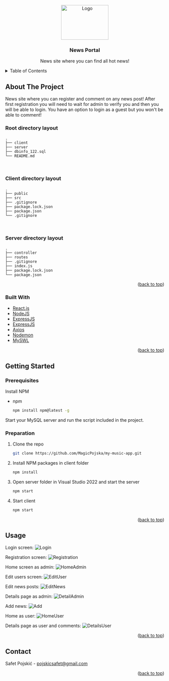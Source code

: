 <div id="top"></div>

<!-- PROJECT LOGO -->
<br />
<div align="center">
  
<img src="https://images.unsplash.com/photo-1585776245991-cf89dd7fc73a?ixlib=rb-1.2.1&ixid=MnwxMjA3fDB8MHxwaG90by1wYWdlfHx8fGVufDB8fHx8&auto=format&fit=crop&w=1170&q=80" alt="Logo" width="150" height="110">


  <h3 align="center">News Portal</h3>

  <p align="center">
    News site where you can find all hot news!
  </p>
</div>



<!-- TABLE OF CONTENTS -->
<details>
  <summary>Table of Contents</summary>
  <ol>
    <li>
      <a href="#about-the-project">About The Project</a>
      <ul>
        <li><a href="#built-with">Built With</a></li>
      </ul>
    </li>
    <li>
      <a href="#getting-started">Getting Started</a>
      <ul>
        <li><a href="#prerequisites">Prerequisites</a></li>
        <li><a href="#installation">Installation</a></li>
      </ul>
    </li>
    <li><a href="#usage">Usage</a></li>
  </ol>
</details>



<!-- ABOUT THE PROJECT -->
## About The Project

News site where you can register and comment on any news post! After first registration you will need to wait for admin to verify you and then you will be able to login. You have an option to login as a guest but you won't be able to comment!
 <br />
 
 ### Root directory layout

    .
    ├── client   
    ├── server
    ├── dbinfo_122.sql
    └── README.md
    
  
<br />
  
### Client directory layout

    .
    ├── public
    ├── src
    ├── .gitignore
    ├── package.lock.json
    ├── package.json
    └── .gitignore

<br />
  
  
### Server directory layout

    .
    ├── controller
    ├── routes
    ├── .gitignore
    ├── index.js
    ├── package.lock.json
    └── package.json
    

<p align="right">(<a href="#top">back to top</a>)</p>


### Built With

* [React.js](https://reactjs.org/)
* [NodeJS](https://nodejs.org/en/)
* [ExpressJS](https://expressjs.com/)
* [ExpressJS](https://expressjs.com/)
* [Axios](https://www.npmjs.com/package/axios)
* [Nodemon](https://www.npmjs.com/package/nodemon)
* [MySWL](https://www.mysql.com/)

<p align="right">(<a href="#top">back to top</a>)</p>


<!-- GETTING STARTED -->
## Getting Started

### Prerequisites

Install NPM
* npm
  ```sh
  npm install npm@latest -g
  ```
Start your MySQL server and run the script included in the project.

### Preparation

1. Clone the repo
   ```sh
   git clone https://github.com/MagicPojska/my-music-app.git
   ```
2. Install NPM packages in client folder
   ```sh
   npm install
   ```
3. Open server folder in Visual Studio 2022 and start the server
   ```sh
   npm start
   ```
4. Start client
   ```sh
   npm start
   ```


<p align="right">(<a href="#top">back to top</a>)</p>



<!-- USAGE EXAMPLES -->
## Usage

Login screen:
![Login](./client/public/img/Login.png)

Registration screen:
![Registration](./client/public/img/Register.png)

Home screen as admin:
![HomeAdmin](./client/public/img/HomeAdmin.png)

Edit users screen:
![EditUser](./client/public/img/EditUser.png)

Edit news posts:
![EditNews](./client/public/img/EditNews.png)

Details page as admin:
![DetailAdmin](./client/public/img/DetailsAdmin.png)

Add news:
![Add](./client/public/img/AddNews.png)

Home as user:
![HomeUser](./client/public/img/HomeUser.png)

Details page as user and comments:
![DetailsUser](./client/public/img/DetailsUser.png)


<p align="right">(<a href="#top">back to top</a>)</p>



<!-- CONTACT -->
## Contact

Safet Pojskić - pojskicsafet@gmail.com

<p align="right">(<a href="#top">back to top</a>)</p>
